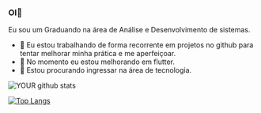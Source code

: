 

### OI👋
Eu sou um Graduando na área de Análise e Desenvolvimento de sistemas.
- 🔭 Eu estou trabalhando de forma recorrente em projetos no github para tentar melhorar minha prática e me aperfeiçoar.
- 🌱 No momento eu estou melhorando em flutter.
- 🤝 Estou procurando ingressar na área de tecnologia.

![YOUR github stats](https://github-readme-stats.vercel.app/api?username=TelesNascimento25)

[![Top Langs](https://github-readme-stats.vercel.app/api/top-langs/?username=TelesNascimento25)](https://github.com/TelesNascimento25/github-readme-stats)



